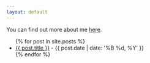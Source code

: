 ```yaml
---
layout: default
---
```

You can find out more about me [here](/about).

<ul>
  {% for post in site.posts %}
    <li>
      <a href="{{ post.url }}">{{ post.title }}</a> - {{ post.date | date: '%B %d, %Y' }}
    </li>
  {% endfor %}
</ul>
